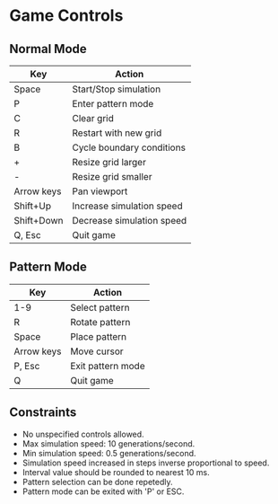 # Game Controls

## Normal Mode

| Key         | Action                         |
|-------------|--------------------------------|
| Space       | Start/Stop simulation          |
| P           | Enter pattern mode             |
| C           | Clear grid                     |
| R           | Restart with new grid          |
| B           | Cycle boundary conditions      |
| +           | Resize grid larger             |
| -           | Resize grid smaller            |
| Arrow keys  | Pan viewport                   |
| Shift+Up    | Increase simulation speed      |
| Shift+Down  | Decrease simulation speed      |
| Q, Esc      | Quit game                      |

## Pattern Mode

| Key         | Action                         |
|-------------|--------------------------------|
| 1-9         | Select pattern                 |
| R           | Rotate pattern                 |
| Space       | Place pattern                  |
| Arrow keys  | Move cursor                    |
| P, Esc      | Exit pattern mode              |
| Q           | Quit game                      |

## Constraints

- No unspecified controls allowed.
- Max simulation speed: 10 generations/second.
- Min simulation speed: 0.5 generations/second.
- Simulation speed increased in steps inverse proportional to speed.
- Interval value should be rounded to nearest 10 ms.
- Pattern selection can be done repetedly.
- Pattern mode can be exited with 'P' or ESC.
